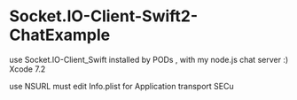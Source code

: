 # Socket.IO-Client-Swift2-ChatExample
use Socket.IO-Client_Swift installed by PODs , with my node.js chat server
:)
Xcode 7.2

use NSURL must edit Info.plist for Application transport SECu
